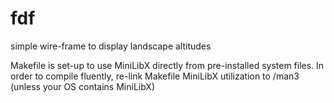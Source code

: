 # fdf
simple wire-frame to display landscape altitudes

Makefile is set-up to use MiniLibX directly from pre-installed system files. In order to compile fluently, re-link Makefile MiniLibX utilization to /man3 (unless your OS contains MiniLibX)
